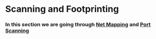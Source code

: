 # Scanning and Footprinting

### In this section we are going through [Net Mapping](/General/Scanning%20&%20Footprinting/netMap.md) and [Port Scanning](/General/Scanning%20&%20Footprinting/portScan.md)